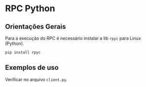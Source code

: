 # RPC Python

## Orientações Gerais

Para a execução do RPC é necessário instalar a lib `rpyc` para Linux (Python).

```bash
pip install rpyc
```

## Exemplos de uso

Verificar no arquivo `client.py`.
